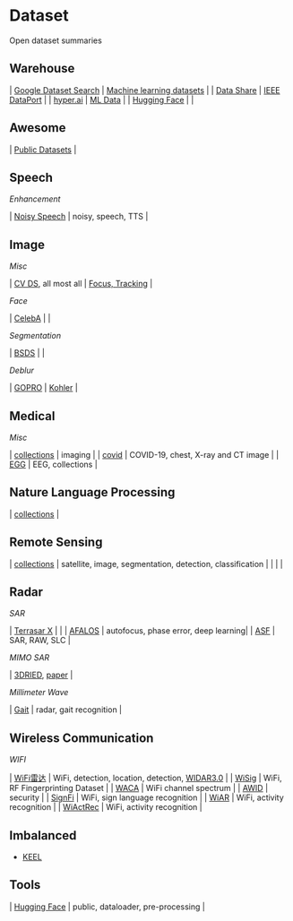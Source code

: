 # Dataset
Open dataset summaries

## Warehouse

| [Google Dataset Search](https://datasetsearch.research.google.com/) | [Machine learning datasets](https://www.datasetlist.com/) |
| [Data Share](https://datashare.is.ed.ac.uk/) | [IEEE DataPort](https://ieee-dataport.org/datasets)  |
| [hyper.ai](https://hyper.ai/datasets)   |  [ML Data](https://leon_xi.gitee.io/da123/#/)  |
| [Hugging Face](https://huggingface.co/datasets)  |    |

## Awesome

| [Public Datasets](https://github.com/awesomedata/awesome-public-datasets) |



## Speech

*Enhancement*

| [Noisy Speech](https://datashare.is.ed.ac.uk/handle/10283/2791) | noisy, speech, TTS | 


## Image


*Misc*

| [CV DS](https://github.com/wangqingbaidu/Dr.Sure), all most all | [Focus, Tracking](https://dvl.in.tum.de/datasets/)  |

*Face*

| [CelebA](http://mmlab.ie.cuhk.edu.hk/projects/CelebA.html) |  |

*Segmentation*

| [BSDS](https://www2.eecs.berkeley.edu/Research/Projects/CS/vision/bsds/) |  |

*Deblur*

| [GOPRO](https://seungjunnah.github.io/Datasets/gopro) | [Kohler](http://webdav.is.mpg.de/pixel/benchmark4camerashake/) |


## Medical

*Misc*

| [collections](https://github.com/linhandev/dataset)  |  imaging |
| [covid](https://github.com/ieee8023/covid-chestxray-dataset) | COVID-19, chest, X-ray and CT image |
| [EGG](https://github.com/meagmohit/EEG-Datasets)  |  EEG, collections |

## Nature Language Processing

| [collections](https://github.com/niderhoff/nlp-datasets)  |


## Remote Sensing

| [collections](https://github.com/chrieke/awesome-satellite-imagery-datasets)  | satellite, image, segmentation, detection, classification |
|   |   |


## Radar

*SAR*

| [Terrasar X](https://terrasar-x-archive.terrasar.com/) |  |
| [AFALOS](https://aisari.iridescent.ink/AutofocusSAR/Dataset/) | autofocus, phase error, deep learning|
| [ASF](https://asf.alaska.edu/) | SAR, RAW, SLC |

*MIMO SAR*

| [3DRIED](https://github.com/zzzc1n/3DRIED), [paper](https://www.mdpi.com/2072-4292/13/17/3366) |

*Millimeter Wave*

| [Gait](https://github.com/mmGait/people-gait) | radar, gait recognition |


## Wireless Communication

*WIFI*

| [WiFi雷达](http://tns.thss.tsinghua.edu.cn/wifiradar/index_chi.html) | WiFi, detection, location, detection, [WIDAR3.0](http://tns.thss.tsinghua.edu.cn/widar3.0/) |
| [WiSig](https://cores.ee.ucla.edu/downloads/datasets/wisig/) | WiFi, RF Fingerprinting Dataset  |
| [WACA](https://www.upf.edu/web/wnrg/wn-datasets) | WiFi channel spectrum |
| [AWID](https://icsdweb.aegean.gr/awid/) | security |
| [SignFi](https://yongsen.github.io/SignFi/) | WiFi, sign language recognition |
| [WiAR](https://github.com/linteresa/WiAR) | WiFi, activity recognition |
| [WiActRec](https://github.com/ermongroup/Wifi_Activity_Recognition) | WiFi, activity recognition |



## Imbalanced

- [KEEL](https://sci2s.ugr.es/keel/imbalanced.php)

## Tools

| [Hugging Face](https://github.com/huggingface/datasets) | public, dataloader, pre-processing |